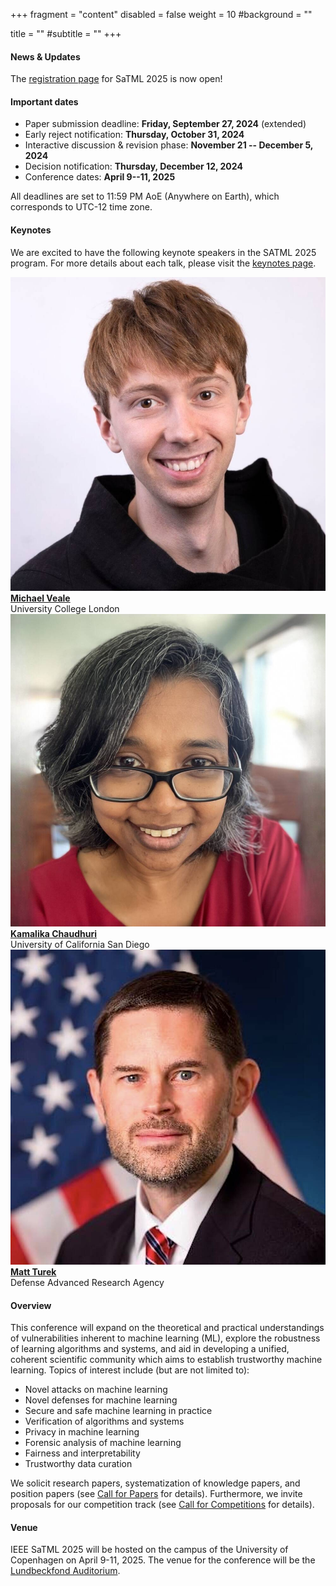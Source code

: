 +++
fragment = "content"
disabled = false
weight = 10
#background = ""

title = ""
#subtitle = ""
+++

#### News & Updates

The <a href="https://eventsignup.ku.dk/ieeesatml2025/conference">registration page</a> for SaTML 2025 is now open! 

#### Important dates
  * Paper submission deadline: **Friday, September 27, 2024** (extended)
  * Early reject notification: **Thursday, October 31, 2024**
  * Interactive discussion & revision phase: **November 21 -- December 5, 2024**
  * Decision notification: **Thursday, December 12, 2024**
  * Conference dates: **April 9--11, 2025**

All deadlines are set to 11:59 PM AoE (Anywhere on Earth), which corresponds to UTC-12 time zone.

#### Keynotes

We are excited to have the following keynote speakers in the SATML 2025 program. For more details about each talk, please visit the <a href="keynotes">keynotes page</a>.

<div class="row keynotes">
  <div class="col-md-4 text-center">
    <img src="images/2025/michael.jpg">
    <br><a href="keynotes/#keynote1"><b>Michael Veale</b></a>
    <br>University College London
  </div>
  <div class="col-md-4 text-center">
    <img src="images/2025/kamalika2.jpg">
    <br><a href="keynotes/#keynote2"><b>Kamalika Chaudhuri</b></a>
    <br>University of California San Diego
  </div>
  <div class="col-md-4 text-center">
    <img src="images/2025/matt.jpg">    
    <br><a href="keynotes/#keynote3"><b>Matt Turek</b></a>
    <br>Defense Advanced Research Agency
  </div>
</div>

#### Overview
This conference will expand on the theoretical and practical understandings of vulnerabilities inherent to machine learning (ML), explore the robustness of learning algorithms and systems, and aid in developing a unified, coherent scientific community which aims to establish trustworthy machine learning. Topics of interest include (but are not limited to):

* Novel attacks on machine learning
* Novel defenses for machine learning
* Secure and safe machine learning in practice
* Verification of algorithms and systems
* Privacy in machine learning
* Forensic analysis of machine learning
* Fairness and interpretability
* Trustworthy data curation

We solicit research papers, systematization of knowledge papers, and position
papers (see [Call for Papers](/participate-cfp) for details). Furthermore, we invite proposals for our competition track (see [Call for Competitions](/participate-cfc) for details).

#### Venue
IEEE SaTML 2025 will be hosted on the campus of the University of Copenhagen on April
9-11, 2025. The venue for the conference will be the <a
href="https://www.biocenter.ku.dk/english/auditorium/"
target="_blank">Lundbeckfond Auditorium</a>.
